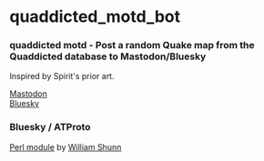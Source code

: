 # quaddicted_motd_bot

### quaddicted motd - Post a random Quake map from the Quaddicted database to Mastodon/Bluesky

Inspired by Spirit's prior art.


<a rel="me" href="https://botsin.space/@quaddicted_motd">Mastodon</a><br>
[Bluesky](https://staging.bsky.app/profile/motd.cataclysmal.org)<br>

### Bluesky / ATProto 

[Perl module](https://betterprogramming.pub/building-a-perl-module-for-posting-to-bluesky-social-92fc732fc297) by [William Shunn](https://shunn.net)


